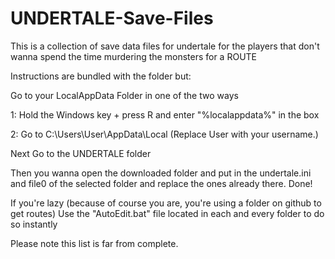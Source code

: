 # UNDERTALE-Save-Files
This is a collection of save data files for undertale for the players that don't wanna spend the time murdering the monsters for a ROUTE

Instructions are bundled with the folder but:

Go to your LocalAppData Folder in one of the two ways

1: Hold the Windows key + press R and enter "%localappdata%" in the box

2: Go to C:\Users\User\AppData\Local (Replace User with your username.)

Next Go to the UNDERTALE folder

Then you wanna open the downloaded folder and put in the undertale.ini and file0 of the selected folder and replace the ones already there.
Done!

If you're lazy (because of course you are, you're using a folder on github to get routes) Use the "AutoEdit.bat" file located in each and every folder to do so instantly

Please note this list is far from complete.
